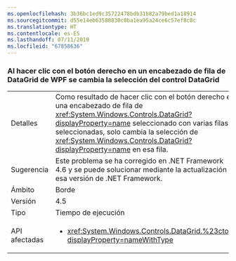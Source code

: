 ```yaml
---
ms.openlocfilehash: 3b36bc1ed9c35722478bdb31b82a79bed1a18914
ms.sourcegitcommit: d55e14eb63588830c0ba1ea95a24ce6c57ef8c8c
ms.translationtype: HT
ms.contentlocale: es-ES
ms.lasthandoff: 07/11/2019
ms.locfileid: "67858636"
---
```

### <a name="right-clicking-on-a-wpf-datagrid-row-header-changes-the-datagrid-selection"></a>Al hacer clic con el botón derecho en un encabezado de fila de DataGrid de WPF se cambia la selección del control DataGrid

|   |   |
|---|---|
|Detalles|Como resultado de hacer clic con el botón derecho en una encabezado de fila de <xref:System.Windows.Controls.DataGrid?displayProperty=name> seleccionado con varias filas seleccionadas, solo cambia la selección de <xref:System.Windows.Controls.DataGrid?displayProperty=name> en esa fila.|
|Sugerencia|Este problema se ha corregido en .NET Framework 4.6 y se puede solucionar mediante la actualización a esa versión de .NET Framework.|
|Ámbito|Borde|
|Versión|4.5|
|Tipo|Tiempo de ejecución|
|API afectadas|<ul><li><xref:System.Windows.Controls.DataGrid.%23ctor?displayProperty=nameWithType></li></ul>|

